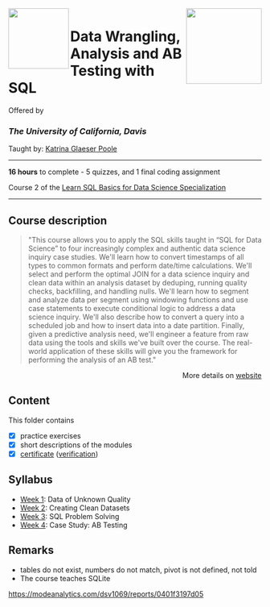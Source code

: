 <a href="https://www.coursera.org/learn/data-wrangling-analysis-abtesting">
  <img src="/img/Data_Wrangling,_Analysis_and_AB_Testing_with_SQL_logo.avif" width="150" align="right">
</a>

<img src="https://upload.wikimedia.org/wikipedia/commons/0/09/UC_Davis_wordmark.svg" width="120" height="120" align="left">

# Data Wrangling, Analysis and AB Testing with SQL

Offered by 
### *The University of California, Davis*

Taught by: [Katrina Glaeser Poole](https://www.coursera.org/instructor/katrina-glaeser)

---

**16 hours** to complete - 5 quizzes, and 1 final coding assignment

Course 2 of the [Learn SQL Basics for Data Science Specialization](../) 

---

## Course description

>"This course allows you to apply the SQL skills taught in “SQL for Data Science” to four increasingly complex and authentic data science inquiry case studies. We'll learn how to convert timestamps of all types to common formats and perform date/time calculations. We'll select and perform the optimal JOIN for a data science inquiry and clean data within an analysis dataset by deduping, running quality checks, backfilling, and handling nulls. We'll learn how to segment and analyze data per segment using windowing functions and use case statements to execute conditional logic to address a data science inquiry. We'll also describe how to convert a query into a scheduled job and how to insert data into a date partition. Finally, given a predictive analysis need, we'll engineer a feature from raw data using the tools and skills we've built over the course. The real-world application of these skills will give you the framework for performing the analysis of an AB test."

<p align="right">More details on <a href="https://www.coursera.org/learn/data-wrangling-analysis-abtesting">website</a></p>

## Content
This folder contains 
- [x] practice exercises
- [x] short descriptions of the modules 
- [x] [certificate](./Certificate) ([verification](https://))

## Syllabus
- [Week 1](./Week%201): Data of Unknown Quality
- [Week 2](./Week%202): Creating Clean Datasets
- [Week 3](./Week%203): SQL Problem Solving
- [Week 4](./Week%204): Case Study: AB Testing

## Remarks
- tables do not exist, numbers do not match, pivot is not defined, not told
- The course teaches SQLite

https://modeanalytics.com/dsv1069/reports/0401f3197d05
